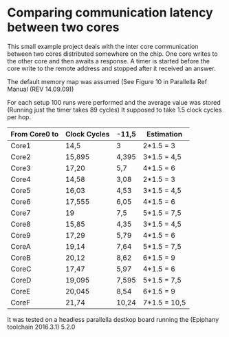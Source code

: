 # Comparing communication latency between two cores

This small example project deals with the inter core communication between two cores distributed somewhere on the chip. One core writes to the other core and then awaits a response. A timer is started before the core write to the remote address and stopped after it received an answer. 

The default memory map was assumed (See Figure 10 in Parallella Ref Manual (REV 14.09.09))

For each setup 100 runs were performed and the average value was stored (Running just the timer takes 89 cycles)
It supposed to take 1.5 clock cycles per hop. 

| From Core0 to | Clock Cycles	| -11,5			| Estimation	|
| ------------- | ------------- | ------------- | ------------- |
| Core1			| 14,5			| 3				| 2*1.5 = 3		|
| Core2			| 15,895		| 4,395			| 3*1.5 = 4,5	|
| Core3			| 17,20			| 5,7			| 4*1.5 = 6		|
| Core4			| 14,58			| 3,08			| 2*1.5 = 3		|
| Core5			| 16,03			| 4,53			| 3*1.5 = 4,5	|
| Core6			| 17,555		| 6,05			| 4*1.5 = 6		|
| Core7			| 19			| 7,5			| 5*1.5 = 7,5	|
| Core8			| 15,85			| 4,35			| 3*1.5 = 4,5	|
| Core9			| 17,29			| 5,79			| 4*1.5 = 6		|
| CoreA			| 19,14			| 7,64			| 5*1.5 = 7,5	|
| CoreB			| 20,12			| 8,62			| 6*1.5 = 9		|
| CoreC			| 17,47			| 5,97			| 4*1.5 = 6		|
| CoreD			| 19,095		| 7,595			| 5*1.5 = 7,5	|
| CoreE			| 20,045		| 8,54			| 6*1.5 = 9		|
| CoreF			| 21,74			| 10,24			| 7*1.5 = 10,5	|



It was tested on a headless parallella destkop board running the (Epiphany toolchain 2016.3.1) 5.2.0

